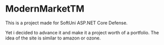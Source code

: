 # ModernMarketTM

This is a project made for SoftUni ASP.NET Core Defense.

Yet i decided to advance it and make it a project worth of a portfolio.
The idea of the site is similar to amazon or ozone.

